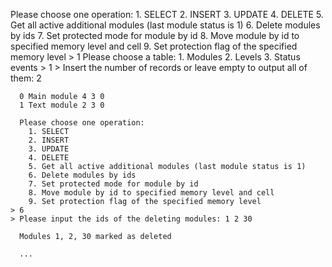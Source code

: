                                                                                                                                                                                                                                                                                                                                                                                                                                                                                                                                                                                                                                                                                                                                                                                                                                                                                                                                                                                                                                                                                                                                                                                                                                                                                                                                                                                                                                                                                                                                                                                                                                                                                                                                                                                                                                                                                                                                                                                                                                                                                                                                                                                                                                                                                                                                                                                                                                                                                                                                                                                                                                                                                                                                                                                                                                                                                                                                                                                                                                                                                                                                                                                                                                                                                                                                                                                                                                                                                                                                                                                                                                                                                                                                                                                                                                                                                                                                                                                                                                                                                                                                                                                                                                                                                                                                                                                                                                                                                                                                                                                                                                                                                                                                                                                                       Please choose one operation:
        1. SELECT
        2. INSERT
        3. UPDATE
        4. DELETE
        5. Get all active additional modules (last module status is 1)
        6. Delete modules by ids
        7. Set protected mode for module by id
        8. Move module by id to specified memory level and cell
        9. Set protection flag of the specified memory level
    > 1
      Please choose a table:
        1. Modules
        2. Levels
        3. Status events
    > 1
    > Insert the number of records or leave empty to output all of them: 2

      0 Main module 4 3 0
      1 Text module 2 3 0

      Please choose one operation:
        1. SELECT
        2. INSERT
        3. UPDATE
        4. DELETE
        5. Get all active additional modules (last module status is 1)
        6. Delete modules by ids
        7. Set protected mode for module by id
        8. Move module by id to specified memory level and cell
        9. Set protection flag of the specified memory level
    > 6
    > Please input the ids of the deleting modules: 1 2 30

      Modules 1, 2, 30 marked as deleted

      ...
